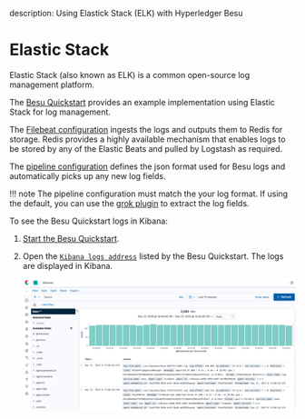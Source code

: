 description: Using Elastick Stack (ELK) with Hyperledger Besu
<!--- END of page meta data -->

# Elastic Stack 

Elastic Stack (also known as ELK) is a common open-source log management platform. 

The [Besu Quickstart](https://github.com/PegaSysEng/besu-quickstart) provides an example implementation 
using Elastic Stack for log management. 

The [Filebeat configuration](https://github.com/PegaSysEng/besu-quickstart/blob/master/filebeat/filebeat.yml)
ingests the logs and outputs them to Redis for storage. Redis provides a highly available mechanism that 
enables logs to be stored by any of the Elastic Beats and pulled by Logstash as required. 

The [pipeline configuration](https://github.com/PegaSysEng/besu-quickstart/blob/master/logstash/pipeline/20_besu.conf) 
defines the json format used for Besu logs and automatically picks up any new log fields. 

!!! note
    The pipeline configuration must match the your log format. If using the default, you can use the 
    [grok plugin](https://www.elastic.co/guide/en/logstash/current/plugins-filters-grok.html) to 
    extract the log fields. 

To see the Besu Quickstart logs in Kibana:  

1. [Start the Besu Quickstart](../../Tutorials/Examples/Private-Network-Quickstart.md).
1. Open the [`Kibana logs address`](http://localhost:5601/app/kibana#/discover) listed by the Besu Quickstart. 
   The logs are displayed in Kibana. 
   
    ![Kibana](../../images/KibanaQuickstart.png)

